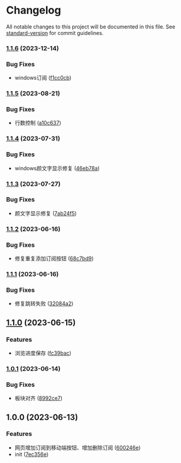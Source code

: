 # Changelog

All notable changes to this project will be documented in this file. See [standard-version](https://github.com/conventional-changelog/standard-version) for commit guidelines.

### [1.1.6](https://github.com/tiamed/nmbxd-feed-viewer-extension/compare/v1.1.5...v1.1.6) (2023-12-14)


### Bug Fixes

* windows订阅 ([f1cc0cb](https://github.com/tiamed/nmbxd-feed-viewer-extension/commit/f1cc0cbfb74d5d48e7ac930e869c4a888d09d3b8))

### [1.1.5](https://github.com/tiamed/nmbxd-feed-viewer-extension/compare/v1.1.4...v1.1.5) (2023-08-21)


### Bug Fixes

* 行数控制 ([a10c637](https://github.com/tiamed/nmbxd-feed-viewer-extension/commit/a10c637ff3127b44c11444d8de0430563e8392d7))

### [1.1.4](https://github.com/tiamed/nmbxd-feed-viewer-extension/compare/v1.1.3...v1.1.4) (2023-07-31)


### Bug Fixes

* windows颜文字显示修复 ([46eb78a](https://github.com/tiamed/nmbxd-feed-viewer-extension/commit/46eb78ac8de8977a852b227dd675f30402d42ad1))

### [1.1.3](https://github.com/tiamed/nmbxd-feed-viewer-extension/compare/v1.1.2...v1.1.3) (2023-07-27)


### Bug Fixes

* 颜文字显示修复 ([7ab24f5](https://github.com/tiamed/nmbxd-feed-viewer-extension/commit/7ab24f5a8d6bae7b38c16924c971bf0a9115d13f))

### [1.1.2](https://github.com/tiamed/nmbxd-feed-viewer-extension/compare/v1.1.1...v1.1.2) (2023-06-16)


### Bug Fixes

* 修复重复添加订阅按钮 ([68c7bd9](https://github.com/tiamed/nmbxd-feed-viewer-extension/commit/68c7bd900f6f0eacf491c718602578f2f87f53ba))

### [1.1.1](https://github.com/tiamed/nmbxd-feed-viewer-extension/compare/v1.1.0...v1.1.1) (2023-06-16)


### Bug Fixes

* 修复跳转失败 ([32084a2](https://github.com/tiamed/nmbxd-feed-viewer-extension/commit/32084a2294aa037478605dbaaaff185145edfbc1))

## [1.1.0](https://github.com/tiamed/nmbxd-feed-viewer-extension/compare/v1.0.1...v1.1.0) (2023-06-15)


### Features

* 浏览进度保存 ([fc39bac](https://github.com/tiamed/nmbxd-feed-viewer-extension/commit/fc39bac4320efcf0394e226ff011a12bfdeee392))

### [1.0.1](https://github.com/tiamed/nmbxd-feed-viewer-extension/compare/v1.0.0...v1.0.1) (2023-06-14)


### Bug Fixes

* 板块对齐 ([8992ce7](https://github.com/tiamed/nmbxd-feed-viewer-extension/commit/8992ce7931272bab6186894def9b11aa2d82421f))

## 1.0.0 (2023-06-13)


### Features

* 网页增加订阅到移动端按钮、增加删除订阅 ([600246e](https://github.com/tiamed/nmbxd-feed-viewer-extension/commit/600246ea3867bdfb48cd6a097bdd257206c9c1f9))
* init ([7ec356e](https://github.com/tiamed/nmbxd-feed-viewer-extension/commit/7ec356eff96511e83036cffc5d07b195903fe7ab))
